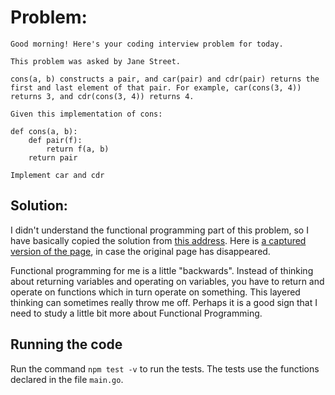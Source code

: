 # Problem:

```
Good morning! Here's your coding interview problem for today.

This problem was asked by Jane Street.

cons(a, b) constructs a pair, and car(pair) and cdr(pair) returns the first and last element of that pair. For example, car(cons(3, 4)) returns 3, and cdr(cons(3, 4)) returns 4.

Given this implementation of cons:

def cons(a, b):
    def pair(f):
        return f(a, b)
    return pair

Implement car and cdr
```

## Solution:

I didn't understand the functional programming part of this problem, so I have basically copied the solution from [this address](https://galaiko.rocks/posts/dcp/problem-5/). Here is [a captured version of the page](https://web.archive.org/web/2/https://galaiko.rocks/posts/dcp/problem-5/), in case the original page has disappeared.

Functional programming for me is a little "backwards". Instead of thinking about returning variables and operating on variables, you have to return and operate on functions which in turn operate on something. This layered thinking can sometimes really throw me off. Perhaps it is a good sign that I need to study a little bit more about Functional Programming.

## Running the code
Run the command `npm test -v` to run the tests. The tests use the functions declared in the file `main.go`.
